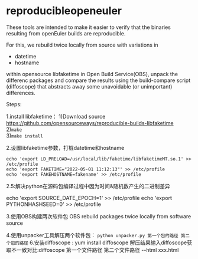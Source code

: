 # reproducibleopeneuler
These tools are intended to make it easier to verify that the binaries resulting from openEuler builds are reproducible.

For this, we rebuild twice locally from source with variations in

* datetime
* hostname

within opensource libfaketime in Open Build Service(OBS),
unpack the differenc packages and compare the results using the build-compare script (diffoscope) that abstracts away some unavoidable (or unimportant) differences.

Steps:

1.install libfaketime：
1)Download source https://github.com/opensourceways/reproducible-builds-libfaketime  
2)``make``  
3)``make install``  


2.设置libfaketime参数，打桩datetime和hostname

```
echo 'export LD_PRELOAD=/usr/local/lib/faketime/libfaketimeMT.so.1' >> /etc/profile
echo 'export FAKETIME="2022-05-01 11:12:13"' >> /etc/profile
echo 'export FAKEHOSTNAME=fakename' >> /etc/profile
```

2.5:解决python在源码包编译过程中因为时间&随机数产生的二进制差异

echo 'export SOURCE_DATE_EPOCH=1' >> /etc/profile
echo 'export PYTHONHASHSEED=0' >> /etc/profile

3.使用OBS构建两次软件包 OBS rebuild packages twice locally from software source

4.使用unpacker工具解压两个软件包：
`python unpacker.py 第一个包的路径 第二个包的路径`
6.安装diffoscope : yum install diffoscope
解压结果输入diffoscope获取不一致对比:diffoscope 第一个文件路径 第二个文件路径 --html xxx.html
